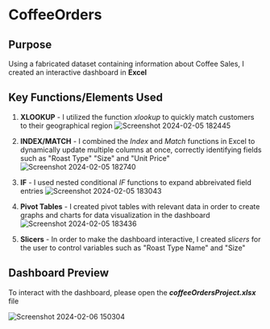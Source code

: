 # CoffeeOrders

## Purpose
Using a fabricated dataset containing information about Coffee Sales, I created an interactive dashboard in **Excel**

## Key Functions/Elements Used
1. **XLOOKUP** - I utilized the function *xlookup* to quickly match customers to their geographical region
![Screenshot 2024-02-05 182445](https://github.com/erickburci/CoffeeOrders/assets/159087967/931d4722-7191-4e5a-93a9-7148953f26a2)

2. **INDEX/MATCH** - I combined the *Index* and *Match* functions in Excel to dynamically update multiple columns at once, correctly identifying fields such as "Roast Type" "Size" and "Unit Price"
![Screenshot 2024-02-05 182740](https://github.com/erickburci/CoffeeOrders/assets/159087967/e912b77d-81a5-4f0d-a9bf-bdbe16f7385b)

3. **IF** - I used nested conditional *IF* functions to expand abbreivated field entries
![Screenshot 2024-02-05 183043](https://github.com/erickburci/CoffeeOrders/assets/159087967/07a3af6c-d9f2-415e-a0cd-5d69eff1b377)

4. **Pivot Tables** - I created pivot tables with relevant data in order to create graphs and charts for data visualization in the dashboard
![Screenshot 2024-02-05 183436](https://github.com/erickburci/CoffeeOrders/assets/159087967/c2205750-8ef3-404b-9985-fe0f22612aca)

5. **Slicers** -  In order to make the dashboard interactive, I created *slicers* for the user to control variables such as "Roast Type Name" and "Size"

## Dashboard Preview
To interact with the dashboard, please open the ***coffeeOrdersProject.xlsx*** file

![Screenshot 2024-02-06 150304](https://github.com/erickburci/CoffeeOrders/assets/159087967/127abf0d-4dbe-4bfb-b4c4-bd141d443e59)


